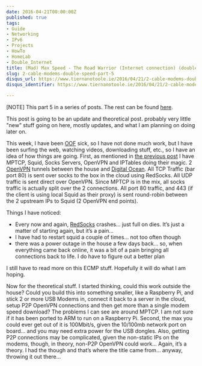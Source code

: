 ```yaml
---
date: 2016-04-21T00:00:00Z
published: true
tags:
- Guide
- Networking
- IPv6
- Projects
- HowTo
- HomeLab
- Double_Internet
title: (Mad) Max Speed - The Road Warrior (Internet connection) (double speed internet Part 5)
slug: 2-cable-modems-double-speed-part-5
disqus_url: https://www.tiernanotoole.ie/2016/04/21/2-cable-modems-double-speed-part-5.html
disqus_identifier: https://www.tiernanotoole.ie/2016/04/21/2-cable-modems-double-speed-part-5.html

---
```

 [NOTE] This part 5 in a series of posts. The rest can be found [here](https://www.tiernanotoole.ie/tag/Double_Internet/).

This post is going to be an update and theoretical post. probably very little "new" stuff going on here, mostly updates, and what I am planning on doing later on.

This week, I have been [OOF][1] sick, so I have not done much work, but I have been surfing the web, watching videos, downloading stuff, etc., so I have an idea of how things are going. First, as mentioned in [the previous post][2] I have MPTCP, Squid, Socks Servers, OpenVPN and IPTables doing their magic. 2 [OpenVPN][5] tunnels between the house and [Digital Ocean][3]. All TCP Traffic (bar port 80) is sent over socks to the box in the cloud using RedSocks. All UDP traffic is sent direct over OpenVPN. Since MPTCP is in the mix, all socks traffic is actually split over the 2 connections. All port 80 traffic, and 443 (if the client is using local Squid as their proxy) is sent round-robin between the 2 upstream IPs to Squid (2 OpenVPN end points).  

Things I have noticed:

* Every now and again, [RedSocks][4] crashes... just full on dies. It’s just a matter of starting again, but it’s a pain...
* I have had to restart squid a couple of times... not too often though
* there was a power outage in the house a few days back... so, when everything came back online, it was a bit of a pain bringing all connections back to life. I do have to figure out a better plan

I still have to read more on this ECMP stuff. Hopefully it will do what I am hoping.

Now for the theoretical stuff. I started thinking, could this work outside the house? Could you build this into something smaller, like a Raspberry Pi, and stick 2 or more USB Modems in, connect it back to a server in the cloud, setup P2P OpenVPN connections and then get more than a single modem speed download? The problems I can see are around MPTCP. I am not sure if it has been ported to ARM to run on a Raspberry Pi. Second, the max you could ever get out of it is 100Mbit/s, given the 10/100mb network port on board... and you may need extra power for the USB dongles. Also, getting P2P connections may be complicated, given the non-static IPs on the modems, though, in theory, non-P2P OpenVPN could work... Again, it’s a theory. I had the though and that’s where the title came from... anyway, throwing it out there...


[1]:http://blogs.technet.com/b/exchange/archive/2004/07/12/180899.aspx
[2]:https://www.tiernanotoole.ie/2016/04/14/2-cable-modems-double-speed-part-4.html
[3]:https://m.do.co/c/d4d345b83b55
[4]:https://github.com/darkk/redsocks
[5]:http://www.openvpn.net